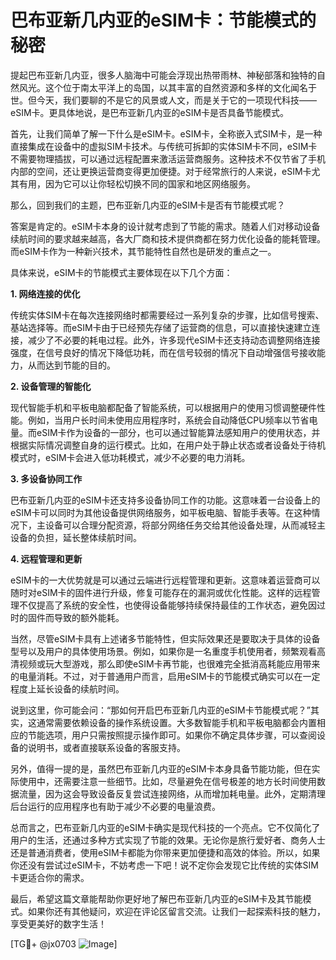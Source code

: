# 巴布亚新几内亚的eSIM卡：节能模式的秘密

提起巴布亚新几内亚，很多人脑海中可能会浮现出热带雨林、神秘部落和独特的自然风光。这个位于南太平洋上的岛国，以其丰富的自然资源和多样的文化闻名于世。但今天，我们要聊的不是它的风景或人文，而是关于它的一项现代科技——eSIM卡。更具体地说，是巴布亚新几内亚的eSIM卡是否具备节能模式。

首先，让我们简单了解一下什么是eSIM卡。eSIM卡，全称嵌入式SIM卡，是一种直接集成在设备中的虚拟SIM卡技术。与传统可拆卸的实体SIM卡不同，eSIM卡不需要物理插拔，可以通过远程配置来激活运营商服务。这种技术不仅节省了手机内部的空间，还让更换运营商变得更加便捷。对于经常旅行的人来说，eSIM卡尤其有用，因为它可以让你轻松切换不同的国家和地区网络服务。

那么，回到我们的主题，巴布亚新几内亚的eSIM卡是否有节能模式呢？

答案是肯定的。eSIM卡本身的设计就考虑到了节能的需求。随着人们对移动设备续航时间的要求越来越高，各大厂商和技术提供商都在努力优化设备的能耗管理。而eSIM卡作为一种新兴技术，其节能特性自然也是研发的重点之一。

具体来说，eSIM卡的节能模式主要体现在以下几个方面：

**1. 网络连接的优化**

传统实体SIM卡在每次连接网络时都需要经过一系列复杂的步骤，比如信号搜索、基站选择等。而eSIM卡由于已经预先存储了运营商的信息，可以直接快速建立连接，减少了不必要的耗电过程。此外，许多现代eSIM卡还支持动态调整网络连接强度，在信号良好的情况下降低功耗，而在信号较弱的情况下自动增强信号接收能力，从而达到节能的目的。

**2. 设备管理的智能化**

现代智能手机和平板电脑都配备了智能系统，可以根据用户的使用习惯调整硬件性能。例如，当用户长时间未使用应用程序时，系统会自动降低CPU频率以节省电量。而eSIM卡作为设备的一部分，也可以通过智能算法感知用户的使用状态，并根据实际情况调整自身的运行模式。比如，在用户处于静止状态或者设备处于待机模式时，eSIM卡会进入低功耗模式，减少不必要的电力消耗。

**3. 多设备协同工作**

巴布亚新几内亚的eSIM卡还支持多设备协同工作的功能。这意味着一台设备上的eSIM卡可以同时为其他设备提供网络服务，如平板电脑、智能手表等。在这种情况下，主设备可以合理分配资源，将部分网络任务交给其他设备处理，从而减轻主设备的负担，延长整体续航时间。

**4. 远程管理和更新**

eSIM卡的一大优势就是可以通过云端进行远程管理和更新。这意味着运营商可以随时对eSIM卡的固件进行升级，修复可能存在的漏洞或优化性能。这样的远程管理不仅提高了系统的安全性，也使得设备能够持续保持最佳的工作状态，避免因过时的固件而导致的额外能耗。

当然，尽管eSIM卡具有上述诸多节能特性，但实际效果还是要取决于具体的设备型号以及用户的具体使用场景。例如，如果你是一名重度手机使用者，频繁观看高清视频或玩大型游戏，那么即使eSIM卡再节能，也很难完全抵消高耗能应用带来的电量消耗。不过，对于普通用户而言，启用eSIM卡的节能模式确实可以在一定程度上延长设备的续航时间。

说到这里，你可能会问：“那如何开启巴布亚新几内亚的eSIM卡节能模式呢？”其实，这通常需要依赖设备的操作系统设置。大多数智能手机和平板电脑都会内置相应的节能选项，用户只需按照提示操作即可。如果你不确定具体步骤，可以查阅设备的说明书，或者直接联系设备的客服支持。

另外，值得一提的是，虽然巴布亚新几内亚的eSIM卡本身具备节能功能，但在实际使用中，还需要注意一些细节。比如，尽量避免在信号极差的地方长时间使用数据流量，因为这会导致设备反复尝试连接网络，从而增加耗电量。此外，定期清理后台运行的应用程序也有助于减少不必要的电量浪费。

总而言之，巴布亚新几内亚的eSIM卡确实是现代科技的一个亮点。它不仅简化了用户的生活，还通过多种方式实现了节能的效果。无论你是旅行爱好者、商务人士还是普通消费者，使用eSIM卡都能为你带来更加便捷和高效的体验。所以，如果你还没有尝试过eSIM卡，不妨考虑一下吧！说不定你会发现它比传统的实体SIM卡更适合你的需求。

最后，希望这篇文章能帮助你更好地了解巴布亚新几内亚的eSIM卡及其节能模式。如果你还有其他疑问，欢迎在评论区留言交流。让我们一起探索科技的魅力，享受更美好的数字生活！

[TG💪+ @jx0703 ![Image](https://github.com/user-attachments/assets/dbca1d08-cadb-493c-b0ec-ad6f7a83f270)]